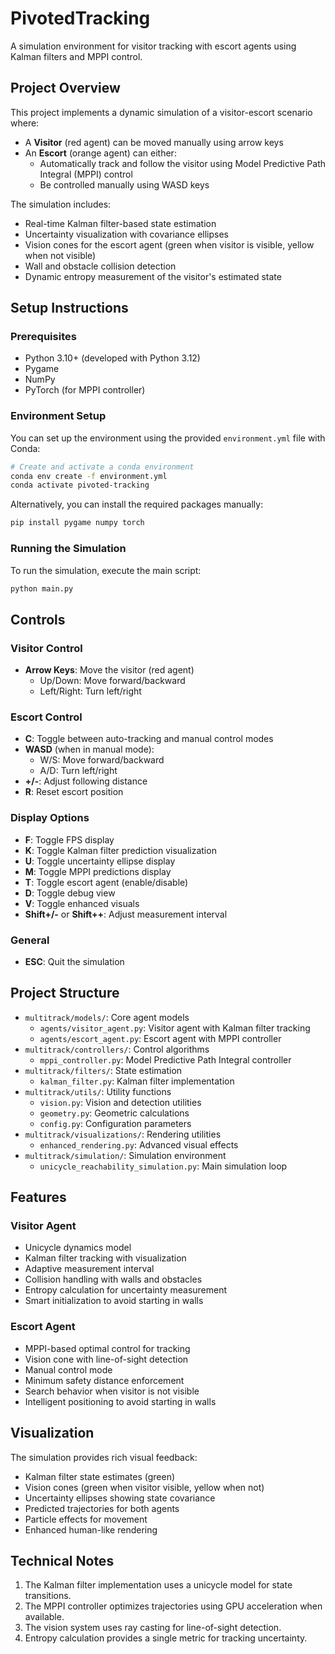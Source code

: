 # PivotedTracking

A simulation environment for visitor tracking with escort agents using Kalman filters and MPPI control.

## Project Overview

This project implements a dynamic simulation of a visitor-escort scenario where:

- A **Visitor** (red agent) can be moved manually using arrow keys
- An **Escort** (orange agent) can either:
  - Automatically track and follow the visitor using Model Predictive Path Integral (MPPI) control
  - Be controlled manually using WASD keys

The simulation includes:
- Real-time Kalman filter-based state estimation
- Uncertainty visualization with covariance ellipses
- Vision cones for the escort agent (green when visitor is visible, yellow when not visible)
- Wall and obstacle collision detection
- Dynamic entropy measurement of the visitor's estimated state

## Setup Instructions

### Prerequisites

- Python 3.10+ (developed with Python 3.12)
- Pygame
- NumPy
- PyTorch (for MPPI controller)

### Environment Setup

You can set up the environment using the provided `environment.yml` file with Conda:

```bash
# Create and activate a conda environment
conda env create -f environment.yml
conda activate pivoted-tracking
```

Alternatively, you can install the required packages manually:

```bash
pip install pygame numpy torch
```

### Running the Simulation

To run the simulation, execute the main script:

```bash
python main.py
```

## Controls

### Visitor Control
- **Arrow Keys**: Move the visitor (red agent)
  - Up/Down: Move forward/backward
  - Left/Right: Turn left/right

### Escort Control
- **C**: Toggle between auto-tracking and manual control modes
- **WASD** (when in manual mode):
  - W/S: Move forward/backward
  - A/D: Turn left/right
- **+/-**: Adjust following distance
- **R**: Reset escort position

### Display Options
- **F**: Toggle FPS display
- **K**: Toggle Kalman filter prediction visualization
- **U**: Toggle uncertainty ellipse display
- **M**: Toggle MPPI predictions display
- **T**: Toggle escort agent (enable/disable)
- **D**: Toggle debug view
- **V**: Toggle enhanced visuals
- **Shift+/-** or **Shift++**: Adjust measurement interval

### General
- **ESC**: Quit the simulation

## Project Structure

- `multitrack/models/`: Core agent models
  - `agents/visitor_agent.py`: Visitor agent with Kalman filter tracking
  - `agents/escort_agent.py`: Escort agent with MPPI controller
- `multitrack/controllers/`: Control algorithms
  - `mppi_controller.py`: Model Predictive Path Integral controller
- `multitrack/filters/`: State estimation
  - `kalman_filter.py`: Kalman filter implementation
- `multitrack/utils/`: Utility functions
  - `vision.py`: Vision and detection utilities
  - `geometry.py`: Geometric calculations
  - `config.py`: Configuration parameters
- `multitrack/visualizations/`: Rendering utilities
  - `enhanced_rendering.py`: Advanced visual effects
- `multitrack/simulation/`: Simulation environment
  - `unicycle_reachability_simulation.py`: Main simulation loop

## Features

### Visitor Agent
- Unicycle dynamics model
- Kalman filter tracking with visualization
- Adaptive measurement interval
- Collision handling with walls and obstacles
- Entropy calculation for uncertainty measurement
- Smart initialization to avoid starting in walls

### Escort Agent
- MPPI-based optimal control for tracking
- Vision cone with line-of-sight detection
- Manual control mode
- Minimum safety distance enforcement
- Search behavior when visitor is not visible
- Intelligent positioning to avoid starting in walls

## Visualization

The simulation provides rich visual feedback:
- Kalman filter state estimates (green)
- Vision cones (green when visitor visible, yellow when not)
- Uncertainty ellipses showing state covariance
- Predicted trajectories for both agents
- Particle effects for movement
- Enhanced human-like rendering

## Technical Notes

1. The Kalman filter implementation uses a unicycle model for state transitions.
2. The MPPI controller optimizes trajectories using GPU acceleration when available.
3. The vision system uses ray casting for line-of-sight detection.
4. Entropy calculation provides a single metric for tracking uncertainty.